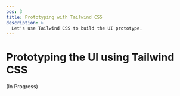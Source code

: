 ```yaml
---
pos: 3
title: Prototyping with Tailwind CSS
description: >
  Let's use Tailwind CSS to build the UI prototype.
---
```

# Prototyping the UI using Tailwind CSS

(In Progress)
